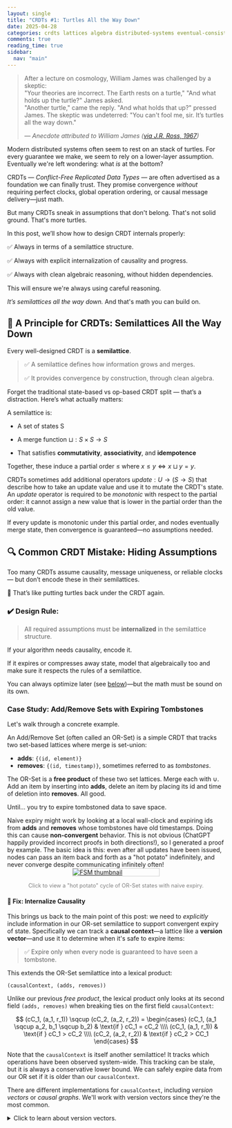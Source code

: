 ```yaml
---
layout: single
title: "CRDTs #1: Turtles All the Way Down"
date: 2025-04-28
categories: crdts lattices algebra distributed-systems eventual-consistency
comments: true
reading_time: true
sidebar:
  nav: "main"
---
```

> After a lecture on cosmology, William James was challenged by a skeptic:  
> "Your theories are incorrect. The Earth rests on a turtle,"
> "And what holds up the turtle?" James asked.  
> "Another turtle," came the reply.
> "And what holds that up?" pressed James.
> The skeptic was undeterred:
> "You can't fool me, sir. It’s turtles all the way down."
>
> *— Anecdote attributed to William James ([via J.R. Ross, 1967](https://en.wikipedia.org/wiki/Turtles_all_the_way_down))*

Modern distributed systems often seem to rest on an stack of turtles.
For every guarantee we make, we seem to rely on a lower-layer assumption. Eventually we're left wondering: what *is* at the bottom?

CRDTs — *Conflict-Free Replicated Data Types* — are often advertised as a foundation we can finally trust.
They promise convergence *without* requiring perfect clocks, global operation ordering, or causal message delivery—just math.

But many CRDTs sneak in assumptions that don't belong. That's not solid ground. That's more turtles.

In this post, we’ll show how to design CRDT internals properly:

✅ Always in terms of a semilattice structure.

✅ Always with explicit internalization of causality and progress.

✅ Always with clean algebraic reasoning, without hidden dependencies.

This will ensure we're always using careful reasoning.

*It’s semilattices all the way down.* And that's math you can build on.

## 🐢 A Principle for CRDTs: Semilattices All the Way Down
Every well-designed CRDT is a **semilattice**.

> ✅ A semilattice defines how information grows and merges.
>
> ✅ It provides convergence by construction, through clean algebra.

Forget the traditional state-based vs op-based CRDT split — that’s a distraction. Here’s what actually matters:

A semilattice is:

- A set of states S

- A merge function $\sqcup : S \times S \to S$

- That satisfies **commutativity**, **associativity**, and **idempotence**

Together, these induce a partial order $\leq$ where $x \leq y \iff x \sqcup y = y$.

CRDTs sometimes add additional operators $update: U \to (S \to S)$ that describe how to take an update value and use it to mutate the CRDT's state. An $update$ operator is required to be *monotonic* with respect to the partial order: it cannot assign a new value that is lower in the partial order than the old value.

If every update is monotonic under this partial order, and nodes eventually merge state, then convergence is guaranteed—no assumptions needed.

## 🔍 Common CRDT Mistake: Hiding Assumptions
Too many CRDTs assume causality, message uniqueness, or reliable clocks — but don’t encode these in their semilattices.

🚫 That’s like putting turtles back under the CRDT again.

### ✔️ Design Rule:
> All required assumptions must be **internalized** in the semilattice structure.

If your algorithm needs causality, encode it.

If it expires or compresses away state, model that algebraically too and make sure it respects the rules of a semilattice.

You can always optimize later (see [below](building-on-an-existing-turtle))—but the math must be sound on its own.

### Case Study: Add/Remove Sets with Expiring Tombstones
Let's walk through a concrete example.

An Add/Remove Set (often called an OR-Set) is a simple CRDT that tracks two set-based lattices where merge is set-union:
- **adds**: `{(id, element)}`
- **removes**: `{(id, timestamp)}`, sometimes referred to as *tombstones*.

The OR-Set is a **free product** of these two set lattices. Merge each with $\cup$. Add an item by inserting into **adds**, delete an item by placing its id and time of deletion into **removes**. All good.

Until... you try to expire tombstoned data to save space.

Naive expiry might work by looking at a local wall-clock and expiring ids from **adds** and **removes** whose tombstones have old timestamps. Doing this can cause **non-convergent** behavior. This is not obvious (ChatGPT happily provided incorrect proofs in both directions!), so I generated a proof by example.  The basic idea is this: even after all updates have been issued, nodes can pass an item back and forth as a "hot potato" indefinitely, and never converge despite communicating infinitely often! 
<a href="{{ site.baseurl }}/assets/images/divergence_fsm_piechart/">
  <img src="{{ site.baseurl }}/assets/images/divergence_fsm_piechart.png" alt="FSM thumbnail"
       style="max-width: 200px; border: 1px solid #ccc; display: block; margin: 0 auto;" />
</a>
<p style="text-align: center; font-size: 0.9em; color: gray;">
  Click to view a "hot potato" cycle of OR-Set states with naive expiry.
</p>


#### 🧯 Fix: Internalize Causality
This brings us back to the main point of this post: we need to *explicitly* include information in our OR-set semilattice to support convergent expiry of state. Specifically we can track a **causal context**—a lattice like a **version vector**—and use it to determine when it's safe to expire items:

> ✅ Expire only when every node is guaranteed to have seen a tombstone.

This extends the OR-Set semilattice into a lexical product: 

```
(causalContext, (adds, removes))
```

Unlike our previous *free product*, the lexical product only looks at its second field `(adds, removes)` when breaking ties on the first field `causalContext`:

$$
(cC_1, (a_1, r_1)) \sqcup (cC_2, (a_2, r_2)) =
\begin{cases}
  (cC_1, (a_1 \sqcup a_2, b_1 \sqcup b_2) & \text{if } cC_1 = cC_2 \\\\
  (cC_1, (a_1, r_1)) & \text{if } cC_1 > cC_2 \\\\
  (cC_2, (a_2, r_2)) & \text{if } cC_2 > CC_1
\end{cases}
$$


Note that the `causalContext` is itself another semilattice! It tracks which operations have been observed system-wide. This tracking can be stale, but it is always a conservative lower bound. We can safely expire data from our OR set if it is older than our `causalContext`.

There are different implementations for `causalContext`, including *version vectors* or *causal graphs*. We'll work with version vectors since they're the most common.

<details>
<summary>Click to learn about version vectors.</summary>

<div markdown="1">

We begin by ensuring that each node maintains a local counter that increments by 1 each time the node applies an operation or sends a message. (Note that a counter is a lattice, where the domain $S = \mathbb{N}$ is the natural numbers 0, 1, 2, ..., and the merge function is `max`.)

A *version vector* is a map from `nodeId` to a counter lattice: it records the highest clock value a node has heard of *from each other node*. This map is itself a composite lattice! Specifically:

- The domain $S$ is a map from `nodeId` (the key) to a counter lattice value (the value)
- The merge function is simply key-wise application of the value lattice merge (`max`). If a key is missing from one input to merge, we simply take its value from the other input.

Notice what we did here: we formed a *composite* lattice of very simple building blocks:
- A lexical product of a `causalContext` lattice
  - Namely, a version vector: a `mapLattice` over `counter` value lattices ($\mathbb{N}$, `max`)
- ... and a free product of a set lattice called `adds` and a set lattice called `removes`

The merge functions of these lattices effectively invoke the encapsulated sub-lattice merge functions recursively.

*It really is lattices all the way down!*


#### Using Version Vectors for Safe Expiration
To use our version vectors, we will make a few small changes to our OR-set design:

1. Locally maintain an overall version vector containing the merge of *all* version vectors seen so far: this is typically called a *vector clock*. It represents a high-watermark of our local knowledge of global progress. 
2. Timestamps on tombstones are set to the local vector clock, rather than the local clock.

We can now do expiration safely: tombstones are only deleted if their timestamp is lower in the partial order than the local *vector clock*: if so, we can be sure that *every other node will also delete this tombstone!

## 🪜 You Can Build on a Turtle — But Know What It Carries
Sometimes, a system's lower layers provide additional guarantees that allow us to skip some details and rely on a turtle below us.

> Example: If your network guarantees causal delivery, you can safely drop explicit causal tracking in your CRDT.

But beware: your CRDT is now resting on that turtle. If it is not behaving like a semilattice, your convergence proofs go out the window!

> ✅ Always model assumptions.
> ✅ Never leave the correctness up to a hidden layer.

## 📌 Takeaways
✅ Every CRDT must be a (correct) semilattice

✅ Update functions and order comparisons must respect the partial order induced by merge.

✅ Model all necessary assumptions *inside* the lattice.

✅ Build on trusted turtles only when you know exactly what they can carry safely.

When you do all that?
> **It's semilattices all the way down**.
> That's math you can build on.
